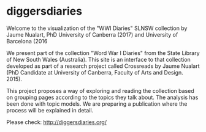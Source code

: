 # diggersdiaries

Welcome to the visualization of the "WWI Diaries" SLNSW collection
by Jaume Nualart, PhD University of Canberra (2017) and University of Barcelona (2016

We present part of the collection "Word War I Diaries" from the State Library of New South Wales (Australia). This site is an interface to that collection developed as part of a research project called Crossreads by Jaume Nualart (PhD Candidate at University of Canberra, Faculty of Arts and Design. 2015).

This project proposes a way of exploring and reading the collection based on grouping pages according to the topics they talk about. The analysis has been done with topic models. We are preparing a publication where the process will be explained in detail.

Please check:
http://diggersdiaries.org/


